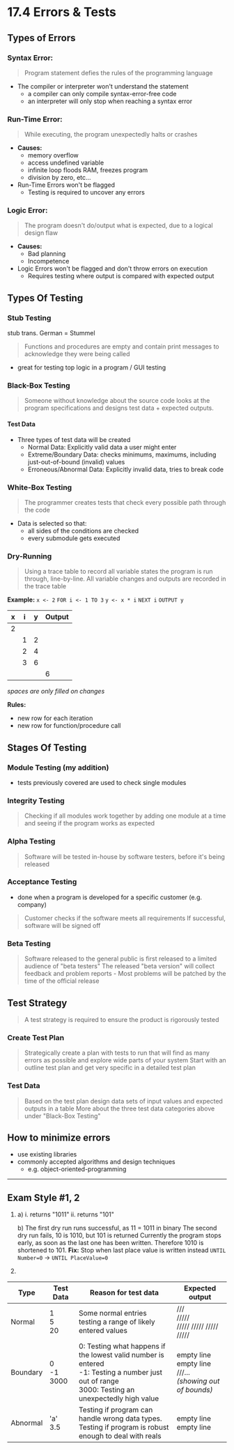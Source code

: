 # 17.4 Errors & Tests

## Types of Errors
### Syntax Error:
> Program statement defies the rules of the programming language
- The compiler or interpreter won't understand the statement
    - a compiler can only compile syntax-error-free code
    - an interpreter will only stop when reaching a syntax error

### Run-Time Error:
> While executing, the program unexpectedly halts or crashes
- **Causes:**
    - memory overflow
    - access undefined variable
    - infinite loop floods RAM, freezes program
    - division by zero, etc...
- Run-Time Errors won't be flagged
    - Testing is required to uncover any errors

### Logic Error:
> The program doesn't do/output what is expected, due to a logical design flaw
- **Causes:**
    - Bad planning
    - Incompetence
- Logic Errors won't be flagged and don't throw errors on execution
    - Requires testing where output is compared with expected output

## Types Of Testing
### Stub Testing
stub trans. German = Stummel
> Functions and procedures are empty and contain print messages to acknowledge they were being called
- great for testing top logic in a program / GUI testing

### Black-Box Testing
> Someone without knowledge about the source code looks at the program specifications and designs test data + expected outputs.
#### Test Data
- Three types of test data will be created
    - Normal Data: Explicitly valid data a user might enter
    - Extreme/Boundary Data: checks minimums, maximums, including just-out-of-bound (invalid) values
    - Erroneous/Abnormal Data: Explicitly invalid data, tries to break code

### White-Box Testing
> The programmer creates tests that check every possible path through the code
- Data is selected so that:
    - all sides of the conditions are checked
    - every submodule gets executed

### Dry-Running
> Using a trace table to record all variable states the program is run through, line-by-line.
> All variable changes and outputs are recorded in the trace table

**Example:**
`x <- 2`
`FOR i <- 1 TO 3`
 `y <- x * i`
`NEXT i`
`OUTPUT y`

| x | i | y | Output |
|---|---|---|---|
| 2 |   |   |   |
|   | 1 | 2 |   |
|   | 2 | 4 |   |
|   | 3 | 6 |   |
|   |   |   | 6 |
*spaces are only filled on changes*

**Rules:**
- new row for each iteration
- new row for function/procedure call

## Stages Of Testing
### Module Testing (my addition)
- tests previously covered are used to check single modules

### Integrity Testing
> Checking if all modules work together by adding one module at a time and seeing if the program works as expected

### Alpha Testing
> Software will be tested in-house by software testers, before it's being released

### Acceptance Testing
- done when a program is developed for a specific customer (e.g. company)
> Customer checks if the software meets all requirements
> If successful, software will be signed off

### Beta Testing
> Software released to the general public is first released to a limited audience of "beta testers"
> The released "beta version" will collect feedback and problem reports
    - Most problems will be patched by the time of the official release

## Test Strategy
> A test strategy is required to ensure the product is rigorously tested

### Create Test Plan
> Strategically create a plan with tests to run that will find as many errors as possible and explore wide parts of your system
> Start with an outline test plan and get very specific in a detailed test plan

### Test Data
> Based on the test plan design data sets of input values and expected outputs in a table
> More about the three test data categories above under "Black-Box Testing"

## How to minimize errors
- use existing libraries
- commonly accepted algorithms and design techniques
    - e.g. object-oriented-programming

---

## Exam Style #1, 2
1.  a)
    i. returns "1011"
    ii. returns "101"
    
    b) The first dry run runs successful, as 11 = 1011 in binary
    The second dry run fails, 10 is 1010, but 101 is returned
    Currently the program stops early, as soon as the last one has been written. Therefore 1010 is shortened to 101.
    **Fix:** Stop when last place value is written instead
    `UNTIL Number=0`
    -> `UNTIL PlaceValue=0`
2. 
| Type | Test Data | Reason for test data | Expected output |
|---|---|---|---|
| Normal | 1<br>5<br>20 | Some normal entries testing a range of likely entered values | /// <br> ///// <br> ///// ///// ///// ///// |
| Boundary | 0<br>-1<br>3000 | 0: Testing what happens if the lowest valid number is entered <br> -1: Testing a number just out of range <br> 3000: Testing an unexpectedly high value | empty line <br> empty line <br> ///...<br>*(showing out of bounds)* |
| Abnormal | 'a'<br>3.5 | Testing if program can handle wrong data types.<br>Testing if program is robust enough to deal with reals | empty line <br> empty line |